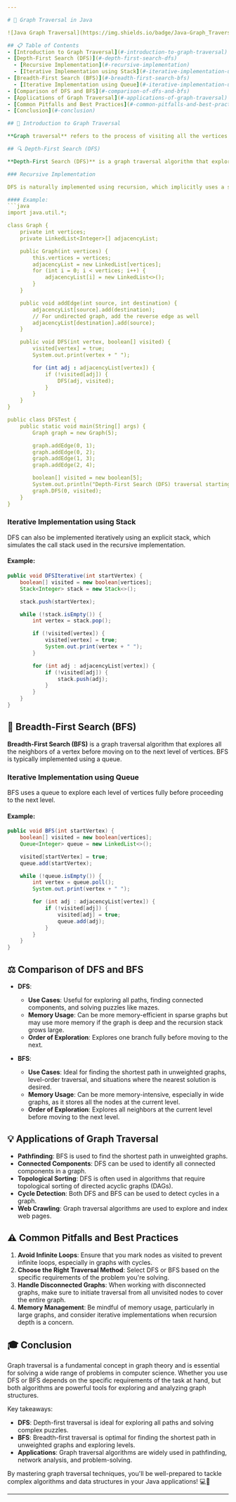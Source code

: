 ```yaml
---

# 🔄 Graph Traversal in Java

![Java Graph Traversal](https://img.shields.io/badge/Java-Graph_Traversal-yellow?style=for-the-badge&logo=java)

## 📋 Table of Contents
- [Introduction to Graph Traversal](#-introduction-to-graph-traversal)
- [Depth-First Search (DFS)](#-depth-first-search-dfs)
  - [Recursive Implementation](#-recursive-implementation)
  - [Iterative Implementation using Stack](#-iterative-implementation-using-stack)
- [Breadth-First Search (BFS)](#-breadth-first-search-bfs)
  - [Iterative Implementation using Queue](#-iterative-implementation-using-queue)
- [Comparison of DFS and BFS](#-comparison-of-dfs-and-bfs)
- [Applications of Graph Traversal](#-applications-of-graph-traversal)
- [Common Pitfalls and Best Practices](#-common-pitfalls-and-best-practices)
- [Conclusion](#-conclusion)

## 🌟 Introduction to Graph Traversal

**Graph traversal** refers to the process of visiting all the vertices (and edges) in a graph in a systematic way. Traversal algorithms play a critical role in various graph-related operations, such as searching for a specific vertex, exploring connected components, and solving pathfinding problems. The two most common traversal methods are **Depth-First Search (DFS)** and **Breadth-First Search (BFS)**.

## 🔍 Depth-First Search (DFS)

**Depth-First Search (DFS)** is a graph traversal algorithm that explores as far as possible along each branch before backtracking. DFS can be implemented using recursion or an explicit stack.

### Recursive Implementation

DFS is naturally implemented using recursion, which implicitly uses a stack to backtrack once a branch is fully explored.

#### Example:
```java
import java.util.*;

class Graph {
    private int vertices;
    private LinkedList<Integer>[] adjacencyList;

    public Graph(int vertices) {
        this.vertices = vertices;
        adjacencyList = new LinkedList[vertices];
        for (int i = 0; i < vertices; i++) {
            adjacencyList[i] = new LinkedList<>();
        }
    }

    public void addEdge(int source, int destination) {
        adjacencyList[source].add(destination);
        // For undirected graph, add the reverse edge as well
        adjacencyList[destination].add(source);
    }

    public void DFS(int vertex, boolean[] visited) {
        visited[vertex] = true;
        System.out.print(vertex + " ");

        for (int adj : adjacencyList[vertex]) {
            if (!visited[adj]) {
                DFS(adj, visited);
            }
        }
    }
}

public class DFSTest {
    public static void main(String[] args) {
        Graph graph = new Graph(5);

        graph.addEdge(0, 1);
        graph.addEdge(0, 2);
        graph.addEdge(1, 3);
        graph.addEdge(2, 4);

        boolean[] visited = new boolean[5];
        System.out.println("Depth-First Search (DFS) traversal starting from vertex 0:");
        graph.DFS(0, visited);
    }
}
```

### Iterative Implementation using Stack

DFS can also be implemented iteratively using an explicit stack, which simulates the call stack used in the recursive implementation.

#### Example:
```java
public void DFSIterative(int startVertex) {
    boolean[] visited = new boolean[vertices];
    Stack<Integer> stack = new Stack<>();

    stack.push(startVertex);

    while (!stack.isEmpty()) {
        int vertex = stack.pop();

        if (!visited[vertex]) {
            visited[vertex] = true;
            System.out.print(vertex + " ");
        }

        for (int adj : adjacencyList[vertex]) {
            if (!visited[adj]) {
                stack.push(adj);
            }
        }
    }
}
```

## 🚀 Breadth-First Search (BFS)

**Breadth-First Search (BFS)** is a graph traversal algorithm that explores all the neighbors of a vertex before moving on to the next level of vertices. BFS is typically implemented using a queue.

### Iterative Implementation using Queue

BFS uses a queue to explore each level of vertices fully before proceeding to the next level.

#### Example:
```java
public void BFS(int startVertex) {
    boolean[] visited = new boolean[vertices];
    Queue<Integer> queue = new LinkedList<>();

    visited[startVertex] = true;
    queue.add(startVertex);

    while (!queue.isEmpty()) {
        int vertex = queue.poll();
        System.out.print(vertex + " ");

        for (int adj : adjacencyList[vertex]) {
            if (!visited[adj]) {
                visited[adj] = true;
                queue.add(adj);
            }
        }
    }
}
```

## ⚖️ Comparison of DFS and BFS

- **DFS**:
  - **Use Cases**: Useful for exploring all paths, finding connected components, and solving puzzles like mazes.
  - **Memory Usage**: Can be more memory-efficient in sparse graphs but may use more memory if the graph is deep and the recursion stack grows large.
  - **Order of Exploration**: Explores one branch fully before moving to the next.

- **BFS**:
  - **Use Cases**: Ideal for finding the shortest path in unweighted graphs, level-order traversal, and situations where the nearest solution is desired.
  - **Memory Usage**: Can be more memory-intensive, especially in wide graphs, as it stores all the nodes at the current level.
  - **Order of Exploration**: Explores all neighbors at the current level before moving to the next level.

## 💡 Applications of Graph Traversal

- **Pathfinding**: BFS is used to find the shortest path in unweighted graphs.
- **Connected Components**: DFS can be used to identify all connected components in a graph.
- **Topological Sorting**: DFS is often used in algorithms that require topological sorting of directed acyclic graphs (DAGs).
- **Cycle Detection**: Both DFS and BFS can be used to detect cycles in a graph.
- **Web Crawling**: Graph traversal algorithms are used to explore and index web pages.

## ⚠️ Common Pitfalls and Best Practices

1. **Avoid Infinite Loops**: Ensure that you mark nodes as visited to prevent infinite loops, especially in graphs with cycles.
2. **Choose the Right Traversal Method**: Select DFS or BFS based on the specific requirements of the problem you're solving.
3. **Handle Disconnected Graphs**: When working with disconnected graphs, make sure to initiate traversal from all unvisited nodes to cover the entire graph.
4. **Memory Management**: Be mindful of memory usage, particularly in large graphs, and consider iterative implementations when recursion depth is a concern.

## 🎓 Conclusion

Graph traversal is a fundamental concept in graph theory and is essential for solving a wide range of problems in computer science. Whether you use DFS or BFS depends on the specific requirements of the task at hand, but both algorithms are powerful tools for exploring and analyzing graph structures.

Key takeaways:
- **DFS**: Depth-first traversal is ideal for exploring all paths and solving complex puzzles.
- **BFS**: Breadth-first traversal is optimal for finding the shortest path in unweighted graphs and exploring levels.
- **Applications**: Graph traversal algorithms are widely used in pathfinding, network analysis, and problem-solving.

By mastering graph traversal techniques, you'll be well-prepared to tackle complex algorithms and data structures in your Java applications! 💻🚀

---
```

